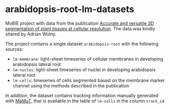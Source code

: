 # arabidopsis-root-lm-datasets

MoBIE project with data from the publication [Accurate and versatile 3D segmentation of plant tissues at cellular resolution](https://elifesciences.org/articles/57613). The data was kindly shared by Adrian Wolny.

The project contains a single dataset `arabidopsis-root` with the following sources:
- `lm-membrane`: light-sheet timeseries of cellular membranes in developing arabidopsis lateral root
- `lm-nuclei`: light-sheet timeseries of nuclei in developing arabidopsis lateral root
- `lm-cells`: timeseries of cells segmented based on the membrane marker channel using the methods described in the publication

In addition, the dataset contains tracking information manually generated with [MaMuT](https://imagej.net/MaMuT), that is available in the table of `lm-cells` in the column `track_id`
